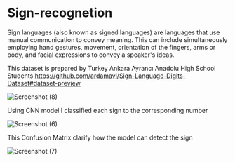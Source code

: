 # Sign-recognetion
Sign languages (also known as signed languages) are languages that use manual communication to convey meaning. This can include simultaneously employing hand gestures, movement, orientation of the fingers, arms or body, and facial expressions to convey a speaker's ideas.

This dataset is prepared by Turkey Ankara Ayrancı Anadolu High School Students
https://github.com/ardamavi/Sign-Language-Digits-Dataset#dataset-preview


![Screenshot (8)](https://user-images.githubusercontent.com/72300348/208080108-5dc5366c-8450-43c9-878a-8cf70522d77b.png)

Using CNN model I classified each sign to the corresponding number

![Screenshot (6)](https://user-images.githubusercontent.com/72300348/208082743-326cdd92-461c-4d27-af72-ca919b2ef956.png)


This Confusion Matrix clarify how the model can detect the sign

![Screenshot (7)](https://user-images.githubusercontent.com/72300348/208083226-fa00f882-4693-46a9-8452-034a4b65a360.png)
